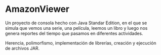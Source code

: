 # AmazonViewer

Un proyecto de consola  hecho con Java Standar Edition, en el que se simula que vemos una serie, una película, leemos un libro y luego nos genera reportes del tiempo que pasamos en diferentes actividades.

Herencia, polimorfismo, implementación de librerías, creación y ejecución de archivos JAR.
